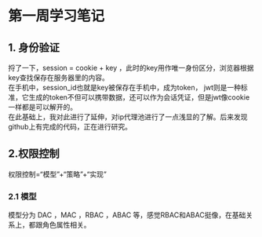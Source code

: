# 第一周学习笔记  
## 1. 身份验证  
捋了一下，session = cookie + key ，此时的key用作唯一身份区分，浏览器根据key查找保存在服务器里的内容。  
 在手机中，session_id也就是key被保存在手机中，成为token， jwt则是一种标准，它生成的token不但可以携带数据，还可以作为会话凭证，但是jwt像cookie一样都是可以解开的。  
在此基础上，我对此进行了延伸，对ip代理池进行了一点浅显的了解。后来发现github上有完成的代码，正在进行研究。
 ## 2.权限控制  
 权限控制=“模型”+“策略”+“实现”
 ### 2.1 模型
 模型分为 DAC ，MAC ，RBAC ，ABAC 等，感觉RBAC和ABAC挺像，在基础关系上，都跟角色属性相关。

